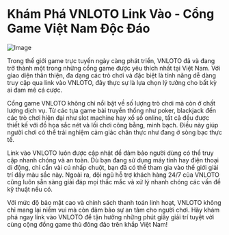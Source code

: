 # Khám Phá VNLOTO Link Vào - Cổng Game Việt Nam Độc Đáo

![Image](https://github.com/user-attachments/assets/bd51ea9f-0666-407b-a7a7-98ead6de688c)

Trong thế giới game trực tuyến ngày càng phát triển, VNLOTO đã và đang trở thành một trong những cổng game được yêu thích nhất tại Việt Nam. Với giao diện thân thiện, đa dạng các trò chơi và đặc biệt là tính năng dễ dàng truy cập qua link vào VNLOTO, đây thực sự là lựa chọn lý tưởng cho bất kỳ ai đam mê cá cược.

Cổng game VNLOTO không chỉ nổi bật về số lượng trò chơi mà còn ở chất lượng dịch vụ. Từ các tựa game bài truyền thống như poker, blackjack đến các trò chơi hiện đại như slot machine hay xổ số online, tất cả đều được thiết kế với đồ họa sắc nét và lối chơi công bằng, minh bạch. Điều này giúp người chơi có thể trải nghiệm cảm giác chân thực như đang ở sòng bạc thực tế.

Link vào VNLOTO luôn được cập nhật để đảm bảo người dùng có thể truy cập nhanh chóng và an toàn. Dù bạn đang sử dụng máy tính hay điện thoại di động, chỉ cần vài cú nhấp chuột, bạn đã có thể tham gia vào thế giới giải trí đầy màu sắc này. Ngoài ra, đội ngũ hỗ trợ khách hàng 24/7 của VNLOTO cũng luôn sẵn sàng giải đáp mọi thắc mắc và xử lý nhanh chóng các vấn đề kỹ thuật nếu có.

Với mức độ bảo mật cao và chính sách thanh toán linh hoạt, VNLOTO không chỉ mang lại niềm vui mà còn đảm bảo sự an tâm cho người chơi. Hãy khám phá ngay link vào VNLOTO để tận hưởng những phút giây giải trí tuyệt vời cùng cộng đồng game thủ đông đảo trên khắp Việt Nam!
